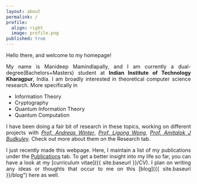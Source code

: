 ```yaml
---
layout: about
permalink: /
profile:
  align: right
  image: profile.png
published: true
---
```


<style>body {text-align: justify}</style>
Hello there, and welcome to my homepage!

My name is Manideep Mamindlapally, and I am currently a dual-degree(Bachelors+Masters) student at **Indian Institute of Technology Kharagpur**, India. I am broadly interested in theoretical computer science research. More specifically in
-	Information Theory
-	Cryptography
-	Quantum Information Theory
-	Quantum Computation

I have been doing a fair bit of research in these topics, working on different projects with [_Prof. Andreas Winter_](https://www.icrea.cat/Web/ScientificStaff/andreas-winter-556), [_Prof. Ligong Wong_](https://perso-etis.ensea.fr/ligong.wang/), [_Prof. Amitalok J Budkuley_](http://www.facweb.iitkgp.ac.in/~amitalok/index.html). Check out more about them on the Research tab.

I just recently made this webpage. Here, I maintain a list of my publications under the [Publications](publications) tab. To get a better insight into my life so far, you can have a look at my [curriculum vitae]({{ site.baseurl }}/CV). I plan on writing any ideas or thoughts that occur to me on this [blog]({{ site.baseurl }}/blog") here as well.
